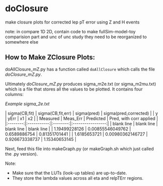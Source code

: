 # doClosure
make closure plots for corrected lep pT error using Z and H events

note:
in compare 1D 2D, contain code to make fullSim-model-toy comparision part and unc of unc study
they need to be reorganized to somewhere else

## How to Make ZClosure Plots:
doAllClosure\_mZ.py has a function called `doAllClosure` which calls the file *doClosure\_mZ.py*.

Ultimately *doClosure\_mZ.py* produces sigma\_m2e.txt (or sigma\_m2mu.txt) which is a file that stores 
all the values to be plotted. It contains four columns:

*Example sigma\_2e.txt*

| sigma(CB,fit) | sigma(CB,fit,err) | sigma(pred) | sigma(pred,corrected) |
| y             |             yErr  |     x1      |                x2     |
| Measured      |    Meas\_Err      | Predicted   |  Pred, with corr applied | 
|:--------:|:-----------:|:--------:|:-----------------:|
|  blank line |  blank line   | blank line    | blank line     |
| 1.19499228126 | 0.00855546049762  | 0.6589886754 |  0.81351701441 |
| 1.6185653721 | 0.00980362146727  | 0.926673338737 | 1.15340653145 |

Next, feed this file into makeGraph.py (or makeGraph.sh which just called the .py version).

Note:
 * Make sure that the LUTs (look-up tables) are up-to-date.
  * They store the lambda values across all eta and relpTErr regions.

